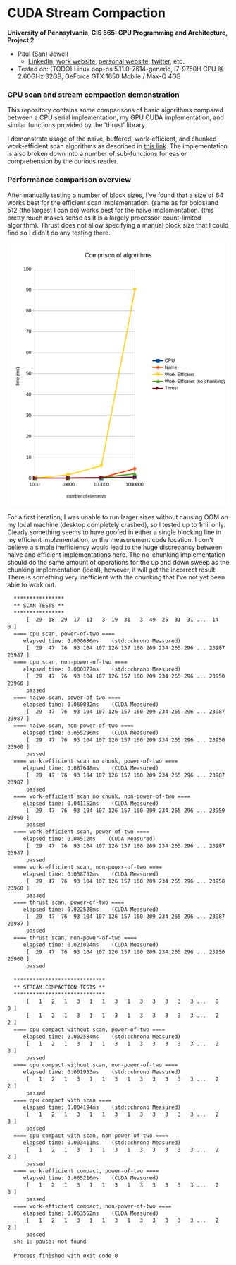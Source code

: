 CUDA Stream Compaction
======================

**University of Pennsylvania, CIS 565: GPU Programming and Architecture, Project 2**

* Paul (San) Jewell
  * [LinkedIn](https://www.linkedin.com/in/paul-jewell-2aba7379), [work website](
    https://www.biociphers.org/paul-jewell-lab-member), [personal website](https://gitlab.com/inklabapp), [twitter](https://twitter.com/inklabapp), etc.
* Tested on: (TODO) Linux pop-os 5.11.0-7614-generic, i7-9750H CPU @ 2.60GHz 32GB, GeForce GTX 1650 Mobile / Max-Q 4GB 

### GPU scan and stream compaction demonstration

This repository contains some comparisons of basic algorithms compared between a CPU serial implementation, my GPU CUDA implementation, 
and similar functions provided by the 'thrust' library. 

I demonstrate usage of the naive, buffered, work-efficient, and chunked work-efficient scan algorithms as described in 
[this link](https://developer.nvidia.com/gpugems/gpugems3/part-vi-gpu-computing/chapter-39-parallel-prefix-sum-scan-cuda).
The implementation is also broken down into a number of sub-functions for easier comprehension by the curious reader. 

### Performance comparison overview

After manually testing a number of block sizes, I've found that a size of 64 works best for the efficient scan 
implementation. (same as for boids)and 512 (the largest I can do) works best for the naive implementation. (this 
pretty much makes sense as it is a largely processor-count-limited algorithm). Thrust does not allow specifying a 
manual block size that I could find so I didn't do any testing there. 

![boidstats](img/chart1.png)

For a first iteration, I was unable to run larger sizes without causing OOM on my local machine
 (desktop completely crashed), so I tested up to 1mil only. Clearly something seems to have goofed in either 
 a single blocking line in my efficient implementation, or the measurement code location. I don't believe a simple
 inefficiency would lead to the huge discrepancy between naive and efficient implementations here. The no-chunking
 implementation should do the same amount of operations for the up and down sweep as the chunking implementation (ideal),
 however, it will get the incorrect result. There is something very inefficient with the chunking that I've not yet been 
 able to work out.

```
  ****************
  ** SCAN TESTS **
  ****************
      [  29  18  29  17  11   3  19  31   3  49  25  31  31 ...  14   0 ]
  ==== cpu scan, power-of-two ====
     elapsed time: 0.000686ms    (std::chrono Measured)
      [  29  47  76  93 104 107 126 157 160 209 234 265 296 ... 23987 23987 ]
  ==== cpu scan, non-power-of-two ====
     elapsed time: 0.000377ms    (std::chrono Measured)
      [  29  47  76  93 104 107 126 157 160 209 234 265 296 ... 23950 23960 ]
      passed 
  ==== naive scan, power-of-two ====
     elapsed time: 0.060032ms    (CUDA Measured)
      [  29  47  76  93 104 107 126 157 160 209 234 265 296 ... 23987 23987 ]
  ==== naive scan, non-power-of-two ====
     elapsed time: 0.055296ms    (CUDA Measured)
      [  29  47  76  93 104 107 126 157 160 209 234 265 296 ... 23950 23960 ]
      passed 
  ==== work-efficient scan no chunk, power-of-two ====
     elapsed time: 0.087648ms    (CUDA Measured)
      [  29  47  76  93 104 107 126 157 160 209 234 265 296 ... 23987 23987 ]
      passed 
  ==== work-efficient scan no chunk, non-power-of-two ====
     elapsed time: 0.041152ms    (CUDA Measured)
      [  29  47  76  93 104 107 126 157 160 209 234 265 296 ... 23950 23960 ]
      passed 
  ==== work-efficient scan, power-of-two ====
     elapsed time: 0.04512ms    (CUDA Measured)
      [  29  47  76  93 104 107 126 157 160 209 234 265 296 ... 23987 23987 ]
      passed 
  ==== work-efficient scan, non-power-of-two ====
     elapsed time: 0.058752ms    (CUDA Measured)
      [  29  47  76  93 104 107 126 157 160 209 234 265 296 ... 23950 23960 ]
      passed 
  ==== thrust scan, power-of-two ====
     elapsed time: 0.022528ms    (CUDA Measured)
      [  29  47  76  93 104 107 126 157 160 209 234 265 296 ... 23987 23987 ]
      passed 
  ==== thrust scan, non-power-of-two ====
     elapsed time: 0.021024ms    (CUDA Measured)
      [  29  47  76  93 104 107 126 157 160 209 234 265 296 ... 23950 23960 ]
      passed 
  
  *****************************
  ** STREAM COMPACTION TESTS **
  *****************************
      [   1   2   1   3   1   1   3   1   3   3   3   3   3 ...   0   0 ]
      [   1   2   1   3   1   1   3   1   3   3   3   3   3 ...   2   2 ]
  ==== cpu compact without scan, power-of-two ====
     elapsed time: 0.002584ms    (std::chrono Measured)
      [   1   2   1   3   1   1   3   1   3   3   3   3   3 ...   2   3 ]
      passed 
  ==== cpu compact without scan, non-power-of-two ====
     elapsed time: 0.001953ms    (std::chrono Measured)
      [   1   2   1   3   1   1   3   1   3   3   3   3   3 ...   2   2 ]
      passed 
  ==== cpu compact with scan ====
     elapsed time: 0.004194ms    (std::chrono Measured)
      [   1   2   1   3   1   1   3   1   3   3   3   3   3 ...   2   3 ]
      passed 
  ==== cpu compact with scan, non-power-of-two ====
     elapsed time: 0.003411ms    (std::chrono Measured)
      [   1   2   1   3   1   1   3   1   3   3   3   3   3 ...   2   2 ]
      passed 
  ==== work-efficient compact, power-of-two ====
     elapsed time: 0.065216ms    (CUDA Measured)
      [   1   2   1   3   1   1   3   1   3   3   3   3   3 ...   2   3 ]
      passed 
  ==== work-efficient compact, non-power-of-two ====
     elapsed time: 0.063552ms    (CUDA Measured)
      [   1   2   1   3   1   1   3   1   3   3   3   3   3 ...   2   2 ]
      passed 
  sh: 1: pause: not found
  
  Process finished with exit code 0
```